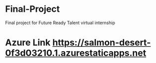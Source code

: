 # Final-Project
Final project for Future Ready Talent virtual internship
# Azure Link https://salmon-desert-0f3d03210.1.azurestaticapps.net
